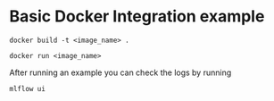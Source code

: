 # Basic Docker Integration example

```
docker build -t <image_name> .
```

```
docker run <image_name>
```

After running an example you can check the logs by running 

```
mlflow ui
```
